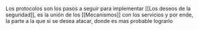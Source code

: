 Los protocolos son los pasos a seguir para implementar [[Los deseos de la seguridad]], es la unión de los [[Mecanismos]] con los servicios y por ende, la parte a la que si se desea atacar, donde es mas probable lograrlo 
